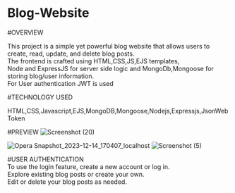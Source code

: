 # Blog-Website

#OVERVIEW<br>

This project is a simple yet powerful blog website that allows users to create, read, update, and delete blog posts.<BR>
The frontend is crafted using HTML,CSS,JS,EJS templates,<BR>
Node and ExpressJS for server side logic and MongoDb,Mongoose for storing blog/user information.<BR>
For User authentication JWT is used 

#TECHNOLOGY USED<BR>

HTML,CSS,Javascript,EJS,MongoDB,Mongoose,Nodejs,Expressjs,JsonWebToken

#PREVIEW
![Screenshot (20)](https://github.com/Anugrah070/Blog-Website/assets/71122669/8943d88a-ebb6-4d59-87db-417fc568d619)

![Opera Snapshot_2023-12-14_170407_localhost](https://github.com/Anugrah070/Blog-Website/assets/71122669/d9abdbdd-959e-41ce-ae9e-89c19dd09527)
![Screenshot (5)](https://github.com/Anugrah070/Blog-Website/assets/71122669/6d134a61-d849-4907-a79f-57386bf90746)

#USER AUTHENTICATION<BR>
To use the login feature, create a new account or log in.<BR>
Explore existing blog posts or create your own.<BR>
Edit or delete your blog posts as needed.<BR>
